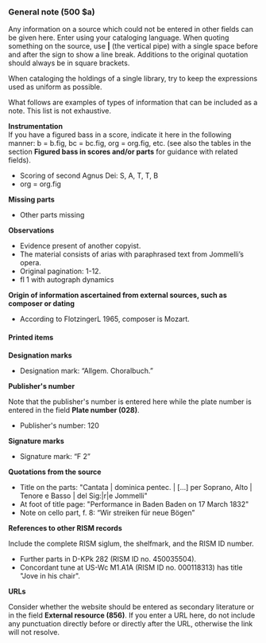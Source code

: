 ### General note (500 $a)

Any information on a source which could not be entered in other fields can be given here. Enter using your cataloging
language. When quoting something on the source, use **|** (the vertical pipe) with a single space before and after the
sign to show a line break. Additions to the original quotation should always be in square brackets.

When cataloging the holdings of a single library, try to keep the expressions used as uniform as possible.

What follows are examples of types of information that can be included as a note. This list is not exhaustive.

**Instrumentation**  
If you have a figured bass in a score, indicate it here in the following manner: b = b.fig, bc = bc.fig, org = org.fig,
etc. (see also the tables in the section **Figured bass in scores and/or parts** for guidance with related fields).

- Scoring of second Agnus Dei: S, A, T, T, B
- org = org.fig

**Missing parts**

- Other parts missing

**Observations**

- Evidence present of another copyist.
- The material consists of arias with paraphrased text from Jommelli’s opera.
- Original pagination: 1-12.
- fl 1 with autograph dynamics

**Origin of information ascertained from external sources, such as composer or dating**

- According to FlotzingerL 1965, composer is Mozart.

#### Printed items

**Designation marks**

- Designation mark: “Allgem. Choralbuch.”

**Publisher's number**

Note that the publisher's number is entered here while the plate number is entered in the field **Plate number (028)**.

- Publisher's number: 120

**Signature marks**

- Signature mark: “F 2”

**Quotations from the source**

- Title on the parts: "Cantata | dominica pentec. | [...] per Soprano, Alto | Tenore e Basso | del Sig:|r|e Jommelli"
- At foot of title page: "Performance in Baden Baden on 17 March 1832"
- Note on cello part, f. 8: “Wir streiken für neue Bögen”

**References to other RISM records**

Include the complete RISM siglum, the shelfmark, and the RISM ID number.

- Further parts in D-KPk 282 (RISM ID no. 450035504).
- Concordant tune at US-Wc M1.A1A (RISM ID no. 000118313) has title "Jove in his chair".

**URLs**

Consider whether the website should be entered as secondary literature or in the field **External resource (856)**. If
you enter a URL here, do not include any punctuation directly before or directly after the URL, otherwise the link will
not resolve.
